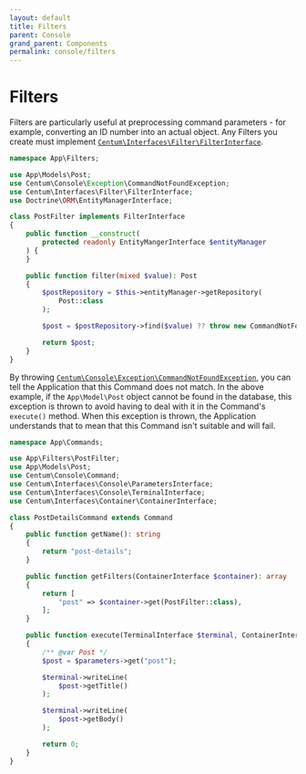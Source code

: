 ```yaml
---
layout: default
title: Filters
parent: Console
grand_parent: Components
permalink: console/filters
---
```




# Filters

Filters are particularly useful at preprocessing command parameters - for example, converting an ID number into an actual object.
Any Filters you create must implement [`Centum\Interfaces\Filter\FilterInterface`](https://github.com/SidRoberts/centum/blob/development/src/Interfaces/Filter/FilterInterface.php).

```php
namespace App\Filters;

use App\Models\Post;
use Centum\Console\Exception\CommandNotFoundException;
use Centum\Interfaces\Filter\FilterInterface;
use Doctrine\ORM\EntityManagerInterface;

class PostFilter implements FilterInterface
{
    public function __construct(
        protected readonly EntityMangerInterface $entityManager
    ) {
    }

    public function filter(mixed $value): Post
    {
        $postRepository = $this->entityManager->getRepository(
            Post::class
        );

        $post = $postRepository->find($value) ?? throw new CommandNotFoundException();

        return $post;
    }
}
```

By throwing [`Centum\Console\Exception\CommandNotFoundException`](https://github.com/SidRoberts/centum/blob/development/src/Console/Exception/CommandNotFoundException.php), you can tell the Application that this Command does not match.
In the above example, if the `App\Model\Post` object cannot be found in the database, this exception is thrown to avoid having to deal with it in the Command's `execute()` method.
When this exception is thrown, the Application understands that to mean that this Command isn't suitable and will fail.

```php
namespace App\Commands;

use App\Filters\PostFilter;
use App\Models\Post;
use Centum\Console\Command;
use Centum\Interfaces\Console\ParametersInterface;
use Centum\Interfaces\Console\TerminalInterface;
use Centum\Interfaces\Container\ContainerInterface;

class PostDetailsCommand extends Command
{
    public function getName(): string
    {
        return "post-details";
    }

    public function getFilters(ContainerInterface $container): array
    {
        return [
            "post" => $container->get(PostFilter::class),
        ];
    }

    public function execute(TerminalInterface $terminal, ContainerInterface $container, ParametersInterface $parameters): int
    {
        /** @var Post */
        $post = $parameters->get("post");

        $terminal->writeLine(
            $post->getTitle()
        );

        $terminal->writeLine(
            $post->getBody()
        );

        return 0;
    }
}
```
